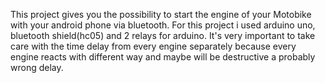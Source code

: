 This project gives you the possibility to start the engine of your Motobike with your android phone via bluetooth.
For this project i used arduino uno, bluetooth shield(hc05) and 2 relays for arduino.
It's very important to take care with the time delay from every engine separately because every engine reacts with different way and maybe will be destructive a probably wrong delay.
